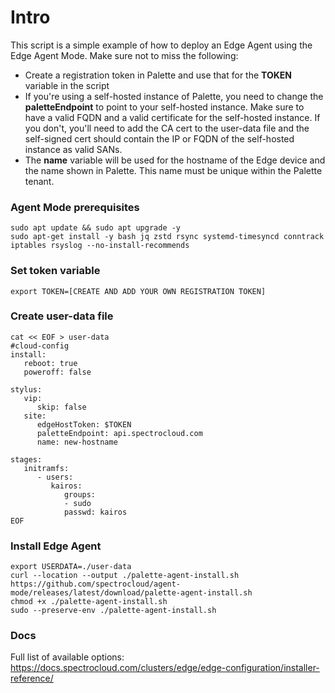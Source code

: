 # Intro
This script is a simple example of how to deploy an Edge Agent using the Edge Agent Mode. Make sure not to miss the following: 

- Create a registration token in Palette and use that for the **TOKEN** variable in the script
- If you're using a self-hosted instance of Palette, you need to change the **paletteEndpoint** to point to your self-hosted instance. Make sure to have a valid FQDN and a valid certificate for the self-hosted instance. If you don't, you'll need to add the CA cert to the user-data file and the self-signed cert should contain the IP or FQDN of the self-hosted instance as valid SANs.
- The **name** variable will be used for the hostname of the Edge device and the name shown in Palette. This name must be unique within the Palette tenant.

### Agent Mode prerequisites
  
```
sudo apt update && sudo apt upgrade -y
sudo apt-get install -y bash jq zstd rsync systemd-timesyncd conntrack iptables rsyslog --no-install-recommends
```

### Set token variable
```
export TOKEN=[CREATE AND ADD YOUR OWN REGISTRATION TOKEN]
```

### Create user-data file
```
cat << EOF > user-data
#cloud-config
install:
   reboot: true
   poweroff: false

stylus:
   vip:
      skip: false
   site:
      edgeHostToken: $TOKEN
      paletteEndpoint: api.spectrocloud.com
      name: new-hostname

stages:
   initramfs:
      - users:
         kairos:
            groups:
            - sudo
            passwd: kairos
EOF
```

### Install Edge Agent
```
export USERDATA=./user-data
curl --location --output ./palette-agent-install.sh https://github.com/spectrocloud/agent-mode/releases/latest/download/palette-agent-install.sh
chmod +x ./palette-agent-install.sh
sudo --preserve-env ./palette-agent-install.sh
```

### Docs
Full list of available options: https://docs.spectrocloud.com/clusters/edge/edge-configuration/installer-reference/